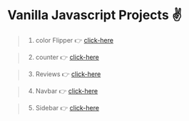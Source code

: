 # Vanilla Javascript Projects ✌

> 01. color Flipper   👉 [click-here](./Vanilla%20javascript%20course/01.%20Color%20Flipper/) 

> 02. counter   👉 [click-here](./Vanilla%20javascript%20course/02.%20Counter/)


> 03. Reviews 👉 [click-here](./Vanilla%20javascript%20course/03.%20Reviews/)

> 04. Navbar 👉 [click-here](./Vanilla%20javascript%20course/04.%20Navbar/)

> 05. Sidebar 👉 [click-here](./Vanilla%20javascript%20course/05.%20Sidebar/)